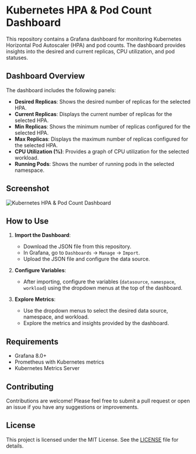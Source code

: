 # Kubernetes HPA & Pod Count Dashboard

This repository contains a Grafana dashboard for monitoring Kubernetes Horizontal Pod Autoscaler (HPA) and pod counts. The dashboard provides insights into the desired and current replicas, CPU utilization, and pod statuses.

## Dashboard Overview

The dashboard includes the following panels:

- **Desired Replicas**: Shows the desired number of replicas for the selected HPA.
- **Current Replicas**: Displays the current number of replicas for the selected HPA.
- **Min Replicas**: Shows the minimum number of replicas configured for the selected HPA.
- **Max Replicas**: Displays the maximum number of replicas configured for the selected HPA.
- **CPU Utilization (%)**: Provides a graph of CPU utilization for the selected workload.
- **Running Pods**: Shows the number of running pods in the selected namespace.

## Screenshot

![Kubernetes HPA & Pod Count Dashboard](./images/2024-12-05_13-12_1.png)

## How to Use

1. **Import the Dashboard**:
   - Download the JSON file from this repository.
   - In Grafana, go to `Dashboards` -> `Manage` -> `Import`.
   - Upload the JSON file and configure the data source.

2. **Configure Variables**:
   - After importing, configure the variables (`datasource`, `namespace`, `workload`) using the dropdown menus at the top of the dashboard.

3. **Explore Metrics**:
   - Use the dropdown menus to select the desired data source, namespace, and workload.
   - Explore the metrics and insights provided by the dashboard.

## Requirements

- Grafana 8.0+
- Prometheus with Kubernetes metrics
- Kubernetes Metrics Server

## Contributing

Contributions are welcome! Please feel free to submit a pull request or open an issue if you have any suggestions or improvements.

## License

This project is licensed under the MIT License. See the [LICENSE](./LICENSE) file for details.
